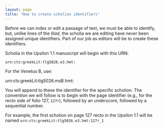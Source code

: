 ```yaml
---
layout: page
title: "How to create scholion identifiers"
---
```



Before we can index or edit a passage of text, we must be able to identify, but, unlike lines of the *Iliad*, the  scholia we are editing have never been assigned unique identifiers.   Part of our job as editors will be to create these identifiers.

Scholia in the Upsilon 1.1 manuscript will begin with this URN:

    urn:cts:greekLit:tlg5026.e3.hmt:

For the Venetus B, use:

   urn:cts:greekLit:tlg5026.msB.hmt:



You will append to these the identifier for the specific scholion.  The convention we will follow is to begin with the page identifier (e.g., for the recto side of folio 127, `127r`), followed by an underscore, followed by a sequential number.

For example, the first scholion on page 127 recto in the Upsilon 1.1 will  be named `urn:cts:greekLit:tlg5026.e3.hmt:127r_1`
